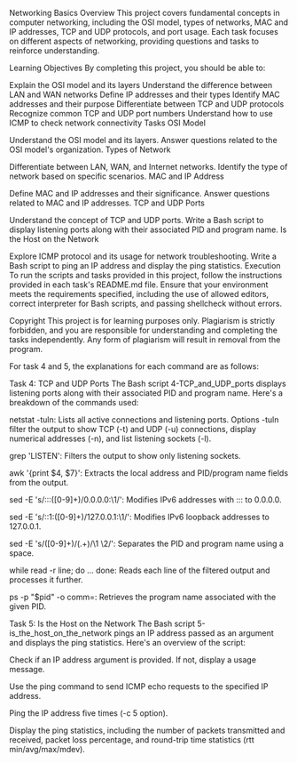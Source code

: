 Networking Basics
Overview
This project covers fundamental concepts in computer networking, including the OSI model, types of networks, MAC and IP addresses, TCP and UDP protocols, and port usage. Each task focuses on different aspects of networking, providing questions and tasks to reinforce understanding.

Learning Objectives
By completing this project, you should be able to:

Explain the OSI model and its layers
Understand the difference between LAN and WAN networks
Define IP addresses and their types
Identify MAC addresses and their purpose
Differentiate between TCP and UDP protocols
Recognize common TCP and UDP port numbers
Understand how to use ICMP to check network connectivity
Tasks
OSI Model

Understand the OSI model and its layers.
Answer questions related to the OSI model's organization.
Types of Network

Differentiate between LAN, WAN, and Internet networks.
Identify the type of network based on specific scenarios.
MAC and IP Address

Define MAC and IP addresses and their significance.
Answer questions related to MAC and IP addresses.
TCP and UDP Ports

Understand the concept of TCP and UDP ports.
Write a Bash script to display listening ports along with their associated PID and program name.
Is the Host on the Network

Explore ICMP protocol and its usage for network troubleshooting.
Write a Bash script to ping an IP address and display the ping statistics.
Execution
To run the scripts and tasks provided in this project, follow the instructions provided in each task's README.md file. Ensure that your environment meets the requirements specified, including the use of allowed editors, correct interpreter for Bash scripts, and passing shellcheck without errors.

Copyright
This project is for learning purposes only. Plagiarism is strictly forbidden, and you are responsible for understanding and completing the tasks independently. Any form of plagiarism will result in removal from the program.

For task 4 and 5, the explanations for each command are as follows:

Task 4: TCP and UDP Ports
The Bash script 4-TCP_and_UDP_ports displays listening ports along with their associated PID and program name. Here's a breakdown of the commands used:

netstat -tuln: Lists all active connections and listening ports. Options -tuln filter the output to show TCP (-t) and UDP (-u) connections, display numerical addresses (-n), and list listening sockets (-l).

grep 'LISTEN': Filters the output to show only listening sockets.

awk '{print $4, $7}': Extracts the local address and PID/program name fields from the output.

sed -E 's/:::([0-9]+)/0.0.0.0:\1/': Modifies IPv6 addresses with ::: to 0.0.0.0.

sed -E 's/::1:([0-9]+)/127.0.0.1:\1/': Modifies IPv6 loopback addresses to 127.0.0.1.

sed -E 's/([0-9]+)\/(.+)/\1 \2/': Separates the PID and program name using a space.

while read -r line; do ... done: Reads each line of the filtered output and processes it further.

ps -p "$pid" -o comm=: Retrieves the program name associated with the given PID.

Task 5: Is the Host on the Network
The Bash script 5-is_the_host_on_the_network pings an IP address passed as an argument and displays the ping statistics. Here's an overview of the script:

Check if an IP address argument is provided. If not, display a usage message.

Use the ping command to send ICMP echo requests to the specified IP address.

Ping the IP address five times (-c 5 option).

Display the ping statistics, including the number of packets transmitted and received, packet loss percentage, and round-trip time statistics (rtt min/avg/max/mdev).
